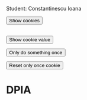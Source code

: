 Student: Constantinescu Ioana <br>

<script> document.cookie = "session: GDPR";
  document.cookie = "collecting data...";
  function alertCookie() { alert(document.cookie); } </script>
 <button onclick="alertCookie()">Show cookies</button>
 <br><br>
 
 <script> document.cookie = "test1=Hello";
  document.cookie = "test2=World";
  const cookieValue = document.cookie
  .split('; ')
  .find(row => row.startsWith('test2='))
  .split('=')[1];
   function alertCookieValue() {
     alert(cookieValue);}</script>
 <button onclick="alertCookieValue()">Show cookie value</button>
 
 <script>
  function doOnce() {
  if (!document.cookie.split('; ').find(row => row.startsWith('doSomethingOnlyOnce'))) {
    alert("Do something here!");
    document.cookie = "doSomethingOnlyOnce=true; expires=Fri, 31 Dec 9999 23:59:59 GMT";
  }} </script>
<button onclick="doOnce()">Only do something once</button>

<script>
function resetOnce() {
  document.cookie = "doSomethingOnlyOnce=; expires=Thu, 01 Jan 1970 00:00:00 GMT";}</script>
 <button onclick="resetOnce()">Reset only once cookie</button> 

<h1>DPIA</h1><br>
<a href='https://didatec-my.sharepoint.com/:w:/r/personal/constantinescu_ge_io_utcluj_didatec_ro/_layouts/15/Doc.aspx?sourcedoc=%7B3B1D8511-284A-4B5A-9428-51F10D17108A%7D&file=DPIA_CI.docx&action=default&mobileredirect=true&ct=1624308515409&wdOrigin=OFFICECOM-WEB.MAIN.OTHER&cid=8153d7f5-bfec-4cd9-9220-60ff9354c80a'/>


